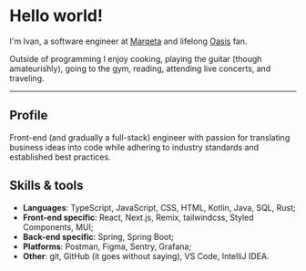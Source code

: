 # Hello world!

I'm Ivan, a software engineer at [Marqeta](https://www.marqeta.com/) and lifelong [Oasis](<https://en.wikipedia.org/wiki/Oasis_(band)>) fan.

Outside of programming I enjoy cooking, playing the guitar (though amateurishly), going to the gym, reading, attending live concerts, and traveling.

---

## Profile

Front-end (and gradually a full-stack) engineer with passion for translating business ideas into code while adhering to industry standards and established best practices.

## Skills & tools

- **Languages**: TypeScript, JavaScript, CSS, HTML, Kotlin, Java, SQL, Rust;
- **Front-end specific**: React, Next.js, Remix, tailwindcss, Styled Components, MUI;
- **Back-end specific**: Spring, Spring Boot;
- **Platforms**: Postman, Figma, Sentry, Grafana;
- **Other**: git, GitHub (it goes without saying), VS Code, IntelliJ IDEA.
